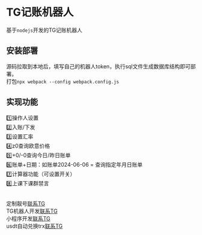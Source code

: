 
# TG记账机器人

基于`nodejs`开发的TG记账机器人

## 安装部署

源码拉取到本地后，填写自己的机器人token，执行sql文件生成数据库结构即可部署。<br>
打包`npx webpack --config webpack.config.js`

## 实现功能

1️⃣操作人设置<br>
2️⃣入账/下发<br>
3️⃣设置汇率<br>
4️⃣z0查询欧意价格<br>
5️⃣+0/-0查询今日/昨日账单<br>
6️⃣账单+日期：如账单2024-06-06 = 查询指定年月日账单 <br>
7️⃣计算器功能（可设置开关）<br>
8️⃣上课下课群禁言<br>

##

定制靓号[联系TG](https://t.me/zd_9528h)<br>
TG机器人开发[联系TG](https://t.me/zd_9528h)<br>
小程序开发[联系TG](https://t.me/zd_9528h)<br>
usdt自动兑换trx[联系TG](https://t.me/zd_9528h)<br>